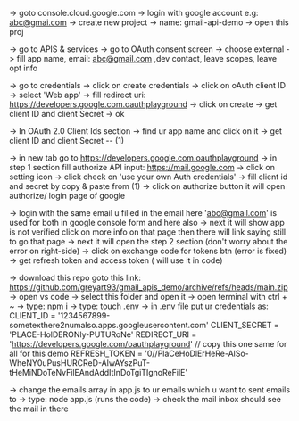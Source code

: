 -> goto console.cloud.google.com
-> login with google account e.g: abc@gmai.com
-> create new project -> name: gmail-api-demo
-> open this proj

-> go to APIS & services
-> go to OAuth consent screen
-> choose external
-> fill app name, email: abc@gmail.com ,dev contact, leave scopes, leave opt info

-> go to credentials 
-> click on create credentials
-> click on oAuth client ID
-> select 'Web app'
-> fill redirect uri: https://developers.google.com.oauthplayground
-> click on create -> get client ID and client Secret -> ok

-> In OAuth 2.0 Client Ids section -> find ur app name and click on it
-> get client ID and client Secret   -- (1)

-> in new tab go to https://developers.google.com.oauthplayground
-> in step 1 section fill authorize API input: https://mail.google.com
-> click on setting icon -> click check on 'use your own Auth credentials' 
-> fill client id and secret by copy & paste from (1)
-> click on authorize button it will open authorize/ login page of google

->  login with the same email u filled in the email here 'abc@gmail.com' is used for both in google console form and here also
-> next it will show app is not verified click on more info on that page then there will link saying still to go that page 
-> next it will open the step 2 section    (don't worry about the error on right-side)
-> click on exchange code for tokens btn   (error is fixed)
-> get refresh token and access token      ( will use it in code)


-> download this repo goto this link: https://github.com/greyart93/gmail_apis_demo/archive/refs/heads/main.zip
-> open vs code
-> select this folder and open it
-> open terminal with ctrl + ~
-> type: npm i 
-> type: touch .env
-> in .env file put ur credentials as:
CLIENT_ID = '1234567899-sometexthere2numalso.apps.googleusercontent.com'
CLIENT_SECRET = 'PLACE-HolDERONly-PUTURoNe'
REDIRECT_URI = 'https://developers.google.com/oauthplayground' // copy this one same for all for this demo
REFRESH_TOKEN = '0//PlaCeHoDlErHeRe-AlSo-WheNY0uPusHURCReD-AlwAYszPuT-tHeMiNDoTeNvFilEAndAddItInDoTgiTIgnoReFilE'

-> change the emails array in app.js to ur emails which u want to sent emails to 
-> type: node app.js (runs the code)
-> check the mail inbox should see the mail in there
